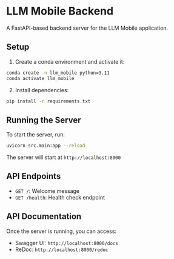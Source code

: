 # LLM Mobile Backend

A FastAPI-based backend server for the LLM Mobile application.

## Setup

1. Create a conda environment and activate it:
```bash
conda create -n llm_mobile python=3.11
conda activate llm_mobile
```

2. Install dependencies:
```bash
pip install -r requirements.txt
```

## Running the Server

To start the server, run:
```bash
uvicorn src.main:app --reload
```

The server will start at `http://localhost:8000`

## API Endpoints

- `GET /`: Welcome message
- `GET /health`: Health check endpoint

## API Documentation

Once the server is running, you can access:
- Swagger UI: `http://localhost:8000/docs`
- ReDoc: `http://localhost:8000/redoc` 